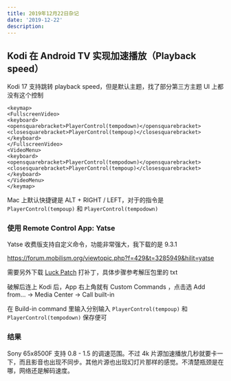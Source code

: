 ```yaml
---
title: 2019年12月22日杂记
date: '2019-12-22'
description:
---
```


## Kodi 在 Android TV 实现加速播放（Playback speed）

Kodi 17 支持跳转 playback speed，但是默认主题，找了部分第三方主题 UI 上都没有这个控制

    <keymap>
    <FullscreenVideo>
    <keyboard>
    <opensquarebracket>PlayerControl(tempodown)</opensquarebracket>
    <closesquarebracket>PlayerControl(tempoup)</closesquarebracket>
    </keyboard>
    </FullscreenVideo>
    <VideoMenu>
    <keyboard>
    <opensquarebracket>PlayerControl(tempodown)</opensquarebracket>
    <closesquarebracket>PlayerControl(tempoup)</closesquarebracket>
    </keyboard>
    </VideoMenu>
    </keymap>

Mac 上默认快捷键是  ALT + RIGHT / LEFT，对于的指令是 `PlayerControl(tempoup)` 和 `PlayerControl(tempodown)`


### 使用 Remote Control App: Yatse

Yatse 收费版支持自定义命令，功能非常强大，我下载的是 9.3.1

https://forum.mobilism.org/viewtopic.php?f=429&t=3285949&hilit=yatse

需要另外下载 [Luck Patch](https://www.luckypatchers.com/download/) 打补丁，具体步骤参考解压包里的 txt

破解后连上 Kodi 后，App 右上角就有 Custom Commands ，点击选 Add from... -> Media Center -> Call built-in

在 Build-in command 里输入分别输入 `PlayerControl(tempoup)` 和 `PlayerControl(tempodown)` 保存便可


### 结果

Sony 65x8500F 支持 0.8 - 1.5 的调速范围。不过 4k 片源加速播放几秒就要卡一下，而且影音也出现不同步。其他片源也出现幻灯片那样的感觉。不清楚瓶颈是在哪，网络还是解码速度。
